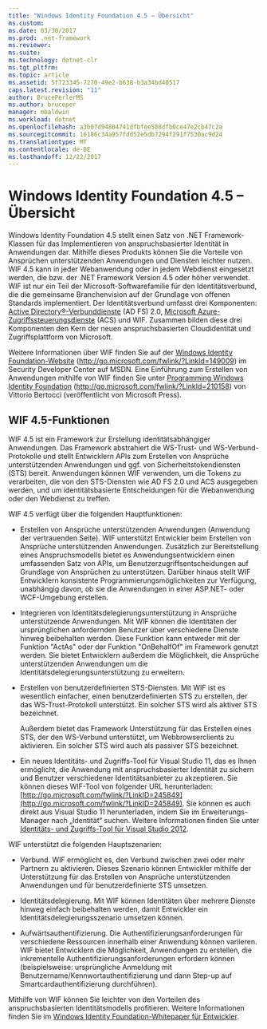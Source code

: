 ```yaml
---
title: "Windows Identity Foundation 4.5 – Übersicht"
ms.custom: 
ms.date: 03/30/2017
ms.prod: .net-framework
ms.reviewer: 
ms.suite: 
ms.technology: dotnet-clr
ms.tgt_pltfrm: 
ms.topic: article
ms.assetid: 5f723345-7270-49e2-b638-b3a34bd40517
caps.latest.revision: "11"
author: BrucePerlerMS
ms.author: bruceper
manager: mbaldwin
ms.workload: dotnet
ms.openlocfilehash: a3b07d94804741dfbfee508dfb0ce47e2cb47c2a
ms.sourcegitcommit: 16186c34a957fdd52e5db7294f291f7530ac9d24
ms.translationtype: MT
ms.contentlocale: de-DE
ms.lasthandoff: 12/22/2017
---
```

# <a name="windows-identity-foundation-45-overview"></a>Windows Identity Foundation 4.5 – Übersicht
Windows Identity Foundation 4.5 stellt einen Satz von .NET Framework-Klassen für das Implementieren von anspruchsbasierter Identität in Anwendungen dar. Mithilfe dieses Produkts können Sie die Vorteile von Ansprüchen unterstützenden Anwendungen und Diensten leichter nutzen. WIF 4.5 kann in jeder Webanwendung oder in jedem Webdienst eingesetzt werden, die bzw. der .NET Framework Version 4.5 oder höher verwendet. WIF ist nur ein Teil der Microsoft-Softwarefamilie für den Identitätsverbund, die die gemeinsame Branchenvision auf der Grundlage von offenen Standards implementiert. Der Identitätsverbund umfasst drei Komponenten: [Active Directory®-Verbunddienste](http://go.microsoft.com/fwlink/?LinkID=247516) (AD FS) 2.0, [Microsoft Azure-Zugriffssteuerungsdienste](http://go.microsoft.com/fwlink/?LinkID=247517) (ACS) und WIF. Zusammen bilden diese drei Komponenten den Kern der neuen anspruchsbasierten Cloudidentität und Zugriffsplattform von Microsoft.  
  
 Weitere Informationen über WIF finden Sie auf der [Windows Identity Foundation-Website](http://go.microsoft.com/fwlink/?LinkId=149009) (http://go.microsoft.com/fwlink/?LinkId=149009) im Security Developer Center auf MSDN. Eine Einführung zum Erstellen von Anwendungen mithilfe von WIF finden Sie unter [Programming Windows Identity Foundation](http://go.microsoft.com/fwlink/?LinkId=210158) (http://go.microsoft.com/fwlink/?LinkId=210158) von Vittorio Bertocci (veröffentlicht von Microsoft Press).  
  
## <a name="wif-45-features"></a>WIF 4.5-Funktionen  
 WIF 4.5 ist ein Framework zur Erstellung identitätsabhängiger Anwendungen. Das Framework abstrahiert die WS-Trust- und WS-Verbund-Protokolle und stellt Entwicklern APIs zum Erstellen von Ansprüche unterstützenden Anwendungen und ggf. von Sicherheitstokendiensten (STS) bereit. Anwendungen können WIF verwenden, um die Tokens zu verarbeiten, die von den STS-Diensten wie AD FS 2.0 und ACS ausgegeben werden, und um identitätsbasierte Entscheidungen für die Webanwendung oder den Webdienst zu treffen.  
  
 WIF 4.5 verfügt über die folgenden Hauptfunktionen:  
  
-   Erstellen von Ansprüche unterstützenden Anwendungen (Anwendung der vertrauenden Seite). WIF unterstützt Entwickler beim Erstellen von Ansprüche unterstützenden Anwendungen. Zusätzlich zur Bereitstellung eines Anspruchsmodells bietet es Anwendungsentwicklern einen umfassenden Satz von APIs, um Benutzerzugriffsentscheidungen auf Grundlage von Ansprüchen zu unterstützen.  Darüber hinaus stellt WIF Entwicklern konsistente Programmierungsmöglichkeiten zur Verfügung, unabhängig davon, ob sie die Anwendungen in einer ASP.NET- oder WCF-Umgebung erstellen.  
  
-   Integrieren von Identitätsdelegierungsunterstützung in Ansprüche unterstützende Anwendungen.  Mit WIF können die Identitäten der ursprünglichen anfordernden Benutzer über verschiedene Dienste hinweg beibehalten werden. Diese Funktion kann entweder mit der Funktion "ActAs" oder der Funktion "OnBehalfOf" im Framework genutzt werden. Sie bietet Entwicklern außerdem die Möglichkeit, die Ansprüche unterstützenden Anwendungen um die Identitätsdelegierungsunterstützung zu erweitern.  
  
-   Erstellen von benutzerdefinierten STS-Diensten.  Mit WIF ist es wesentlich einfacher, einen benutzerdefinierten STS zu erstellen, der das WS-Trust-Protokoll unterstützt. Ein solcher STS wird als aktiver STS bezeichnet.  
  
     Außerdem bietet das Framework Unterstützung für das Erstellen eines STS, der den WS-Verbund unterstützt, um Webbrowserclients zu aktivieren. Ein solcher STS wird auch als passiver STS bezeichnet.  
  
-   Ein neues Identitäts- und Zugriffs-Tool für Visual Studio 11, das es Ihnen ermöglicht, die Anwendung mit anspruchsbasierter Identität zu sichern und Benutzer verschiedener Identitätsanbieter zu akzeptieren. Sie können dieses WIF-Tool von folgender URL herunterladen: [http://go.microsoft.com/fwlink/?LinkID=245849](http://go.microsoft.com/fwlink/?LinkID=245849). Sie können es auch direkt aus Visual Studio 11 herunterladen, indem Sie im Erweiterungs-Manager nach „Identität“ suchen. Weitere Informationen finden Sie unter [Identitäts- und Zugriffs-Tool für Visual Studio 2012](../../../docs/framework/security/identity-and-access-tool-for-vs.md).  
  
 WIF unterstützt die folgenden Hauptszenarien:  
  
-   Verbund.  WIF ermöglicht es, den Verbund zwischen zwei oder mehr Partnern zu aktivieren. Dieses Szenario können Entwickler mithilfe der Unterstützung für das Erstellen von Ansprüche unterstützenden Anwendungen und für benutzerdefinierte STS umsetzen.  
  
-   Identitätsdelegierung.  Mit WIF können Identitäten über mehrere Dienste hinweg einfach beibehalten werden, damit Entwickler ein Identitätsdelegierungsszenario umsetzen können.  
  
-   Aufwärtsauthentifizierung. Die Authentifizierungsanforderungen für verschiedene Ressourcen innerhalb einer Anwendung können variieren. WIF bietet Entwicklern die Möglichkeit, Anwendungen zu erstellen, die inkrementelle Authentifizierungsanforderungen erfordern können (beispielsweise: ursprüngliche Anmeldung mit Benutzername/Kennwortauthentifizierung und dann Step-up auf Smartcardauthentifizierung durchführen).  
  
 Mithilfe von WIF können Sie leichter von den Vorteilen des anspruchsbasierten Identitätsmodells profitieren. Weitere Informationen finden Sie im [Windows Identity Foundation-Whitepaper für Entwickler](http://download.microsoft.com/download/7/d/0/7d0b5166-6a8a-418a-addd-95ee9b046994/windowsidentityfoundationwhitepaperfordevelopers-rtw.pdf).
